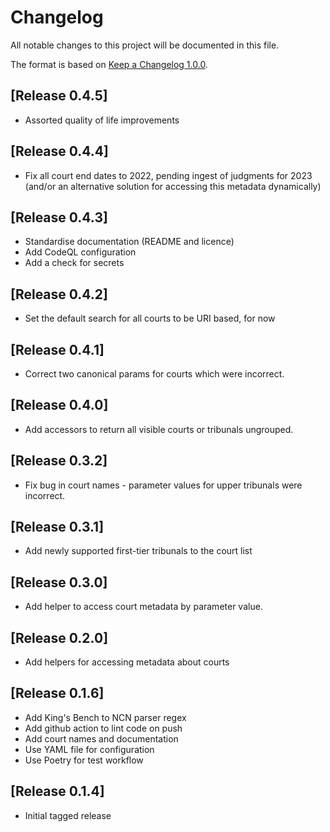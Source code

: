 # Changelog

All notable changes to this project will be documented in this file.

The format is based on [Keep a Changelog 1.0.0].

## [Release 0.4.5]
- Assorted quality of life improvements

## [Release 0.4.4]
- Fix all court end dates to 2022, pending ingest of judgments for 2023
  (and/or an alternative solution for accessing this metadata dynamically)

## [Release 0.4.3]
  - Standardise documentation (README and licence)
  - Add CodeQL configuration
  - Add a check for secrets

## [Release 0.4.2]
- Set the default search for all courts to be URI based, for now

## [Release 0.4.1]
- Correct two canonical params for courts which were incorrect.

## [Release 0.4.0]
- Add accessors to return all visible courts or tribunals ungrouped.

## [Release 0.3.2]
- Fix bug in court names - parameter values for upper tribunals were incorrect.

## [Release 0.3.1]
- Add newly supported first-tier tribunals to the court list

## [Release 0.3.0]
- Add helper to access court metadata by parameter value.

## [Release 0.2.0]
- Add helpers for accessing metadata about courts

## [Release 0.1.6]
- Add King's Bench to NCN parser regex
- Add github action to lint code on push
- Add court names and documentation
- Use YAML file for configuration
- Use Poetry for test workflow

## [Release 0.1.4]
- Initial tagged release

[keep a changelog 1.0.0]: https://keepachangelog.com/en/1.0.0/
